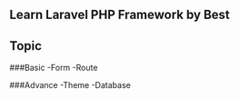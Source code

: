 ## Learn Laravel PHP Framework by Best


## Topic
###Basic
-Form
-Route

###Advance
-Theme
-Database




